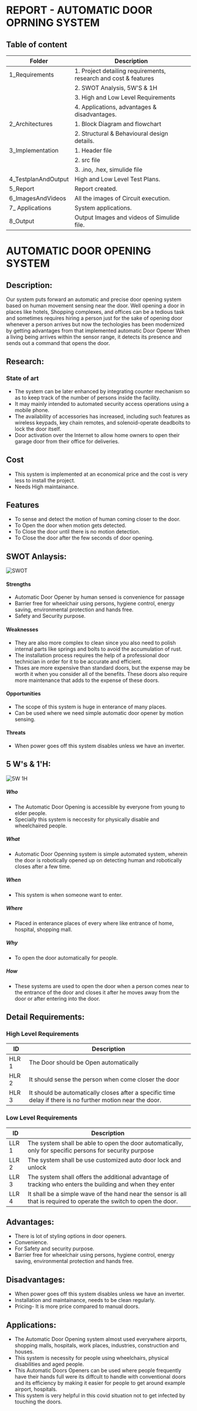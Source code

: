 # REPORT - AUTOMATIC DOOR OPRNING SYSTEM
## Table of content
 | Folder               |            	Description                        |
   |----------------------|------------------------------------------------
   | 1_Requirements	      | 1. Project detailing requirements, research and cost & features
   |                      | 2. SWOT Analysis, 5W'S & 1H
   |                      | 3. High and Low Level Requirements
   |                      | 4. Applications, advantages & disadvantages. 
   | 2_Architectures      | 1. Block Diagram and flowchart
   |                      | 2. Structural & Behavioural design details.
   | 3_Implementation     |	1. Header file
   |                      | 2. src file
   |                      | 3. .ino, .hex, simulide file
   | 4_TestplanAndOutput 	| High and Low Level Test Plans.
   | 5_Report             | Report created.
   | 6_ImagesAndVideos    | All the images  of Circuit execution.
   | 7_ Applications      | System applications.
   | 8_Output             | Output Images and videos of Simulide file.

# AUTOMATIC DOOR OPENING SYSTEM
## Description:
  Our system puts forward an automatic and precise door opening system based on human movement sensing near the door. Well opening a door in places like hotels, Shopping complexes, and offices can be a tedious task and sometimes requires hiring a person just for the sake of opening door whenever a person arrives but now the techologies has been modernized by getting advantages from that implemented automatic Door Opener When a living being arrives within the sensor range, it detects its presence and sends out a command that opens the door.   
## Research:
 ### State of art
  * The system can be later enhanced by integrating counter mechanism so as to keep track of the number of persons inside the facility.
  * It may mainly intended to automated security access operations using a mobile phone.
  * The availability of accessories has increased, including such features as wireless keypads, key chain remotes, and solenoid-operate deadbolts to lock the door itself.
  * Door activation over the Internet to allow home owners to open their garage door from their office for deliveries.
## Cost
  * This system is implemented at an economical price and the cost is very less to install the project.
  * Needs High maintainance.
## Features
* To sense and detect the motion of human coming closer to the door.
* To Open the door when motion gets detected.
* To Close the door until there is no motion detection.
* To Close the door after the few seconds of door opening.
 ## SWOT Anlaysis:
  ![SWOT](https://user-images.githubusercontent.com/98866123/157143115-a11939fd-6ba1-4b4c-ba1b-6cf11cc1f617.PNG)
  #### Strengths
   * Automatic Door Opener by human sensed is convenience for passage
   * Barrier free for wheelchair using persons, hygiene control, energy saving, environmental protection and hands free.
   * Safety and Security purpose.
  #### Weaknesses
   * They are also more complex to clean since you also need to polish internal parts like springs and bolts to avoid the accumulation of rust.
   * The installation process requires the help of a professional door technician in order for it to be accurate and efficient.
   * Thses are more expensive than standard doors, but the expense may be worth it when you consider all of the benefits. These doors also require more maintenance that              adds to the expense of these doors.
 #### Opportunities
   * The scope of this system is huge in enterance of many places.
   * Can be used where we need simple automatic door opener by motion sensing.
 #### Threats
   * When power goes off this system disables unless we have an inverter.
  
## 5 W's & 1'H:
![5W   1H](https://user-images.githubusercontent.com/98866123/157143833-e8fe8c67-67f7-45a7-8da8-200e532b0c4d.PNG)

 ##### Who
   * The Automatic Door Opening is accessible by everyone from young to elder people.
   * Specially this system is neccesity for physically disable and wheelchaired people.
 ##### What
   * Automatic Door Openning system is simple automated system, wherein the door is robotically opened up on detecting human and robotically closes after a few time.
 ##### When
   * This system is when someone want to enter.
 ##### Where 
   * Placed in enterance places of every where like entrance of home, hospital, shopping mall.
 ##### Why
   * To open the door automatically for people.
 ##### How
   * These systems are used to open the door when a person comes near to the entrance of the door and closes it after he moves away from the door or after entering into the           door.
## Detail Requirements:
 ### High Level Requirements
 |  ID   |                Description
 |-------|------------------------------------------------------------------
 | HLR 1 | The Door should be Open automatically 
 | HLR 2 | It should sense the person when come closer the door
 | HLR 3 | It should be automatically closes after a specific time delay if there is no further motion near the door.
 
 ### Low Level Requirements
 | ID    |          Description
 |-------|--------------------------------------------------------------------------------
 | LLR 1 | The system shall be able to open the door automatically, only for specific persons for security purpose
 | LLR 2 | The system shall be use customized auto door lock and unlock
 | LLR 3 | The system shall offers the additional advantage of tracking who enters the building and when they enter
 | LLR 4 | It shall be a simple wave of the hand near the sensor is all that is required to operate the switch to open the door.
## Advantages:
* There is lot of styling options in door openers.
* Convenience.
* For Safety and security purpose.
* Barrier free for wheelchair using persons, hygiene control, energy saving, environmental protection and hands free.

## Disadvantages:
*  When power goes off this system disables unless we have an inverter.
*  Installation and maintainance, needs to be clean regularly.
*  Pricing- It is more price compared to manual doors.
## Applications:
* The Automatic Door Opening system almost used everywhere airports, shopping malls, hospitals, work places, industries, construction and houses.
* This system is necessity for people using wheelchairs, physical disabilities and aged people.
* This Automatic Doors Openers can be used where people frequently have their hands full were its diffcult to handle with conventional doors and its efficiency by making it       easier for people to get around example airport, hospitals.
* This system is very helpful in this covid situation not to get infected by touching the doors.

